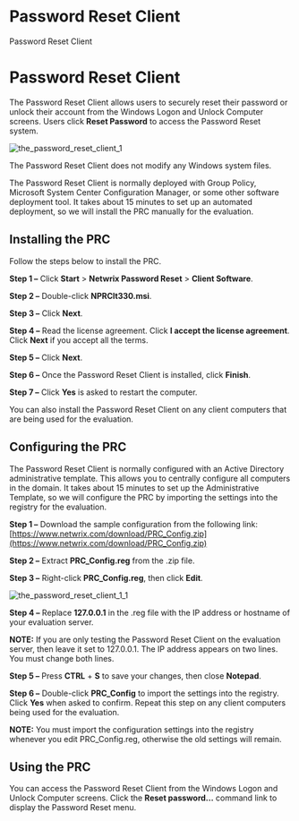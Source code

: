 # Password Reset Client

Password Reset Client

# Password Reset Client

The Password Reset Client allows users to securely reset their password or unlock their account from
the Windows Logon and Unlock Computer screens. Users click **Reset Password** to access the Password
Reset system.

![the_password_reset_client_1](/img/product_docs/passwordreset/passwordreset/evaluation/the_password_reset_client_1.webp)

The Password Reset Client does not modify any Windows system files.

The Password Reset Client is normally deployed with Group Policy, Microsoft System Center
Configuration Manager, or some other software deployment tool. It takes about 15 minutes to set up
an automated deployment, so we will install the PRC manually for the evaluation.

## Installing the PRC

Follow the steps below to install the PRC.

**Step 1 –** Click **Start** > **Netwrix Password Reset** > **Client Software**.

**Step 2 –** Double-click **NPRClt330.msi**.

**Step 3 –** Click **Next**.

**Step 4 –** Read the license agreement. Click **I accept the license agreement**. Click **Next** if
you accept all the terms.

**Step 5 –** Click **Next**.

**Step 6 –** Once the Password Reset Client is installed, click **Finish**.

**Step 7 –** Click **Yes** is asked to restart the computer.

You can also install the Password Reset Client on any client computers that are being used for the
evaluation.

## Configuring the PRC

The Password Reset Client is normally configured with an Active Directory administrative template.
This allows you to centrally configure all computers in the domain. It takes about 15 minutes to set
up the Administrative Template, so we will configure the PRC by importing the settings into the
registry for the evaluation.

**Step 1 –** Download the sample configuration from the following link:
[https://www.netwrix.com/download/PRC_Config.zip](https://www.netwrix.com/download/PRC_Config.zip)

**Step 2 –** Extract **PRC_Config.reg** from the .zip file.

**Step 3 –** Right-click **PRC_Config.reg**, then click **Edit**.

![the_password_reset_client_1_1](/img/product_docs/passwordreset/passwordreset/evaluation/the_password_reset_client_1_1.webp)

**Step 4 –** Replace **127.0.0.1** in the .reg file with the IP address or hostname of your
evaluation server.

**NOTE:** If you are only testing the Password Reset Client on the evaluation server, then leave it
set to 127.0.0.1. The IP address appears on two lines. You must change both lines.

**Step 5 –** Press **CTRL** + **S** to save your changes, then close **Notepad**.

**Step 6 –** Double-click **PRC_Config** to import the settings into the registry. Click **Yes**
when asked to confirm. Repeat this step on any client computers being used for the evaluation.

**NOTE:** You must import the configuration settings into the registry whenever you edit
PRC_Config.reg, otherwise the old settings will remain.

## Using the PRC

You can access the Password Reset Client from the Windows Logon and Unlock Computer screens. Click
the **Reset password...** command link to display the Password Reset menu.
